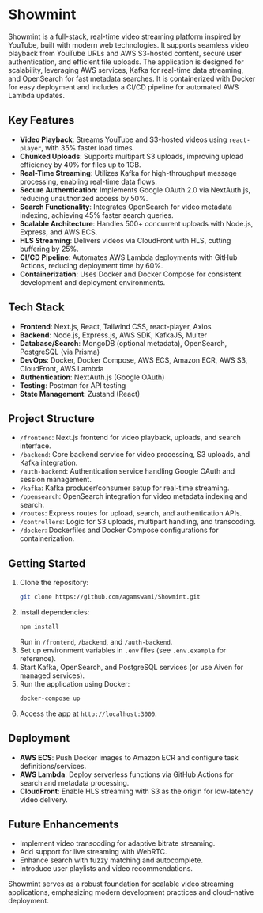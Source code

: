 # Showmint

Showmint is a full-stack, real-time video streaming platform inspired by YouTube, built with modern web technologies. It supports seamless video playback from YouTube URLs and AWS S3-hosted content, secure user authentication, and efficient file uploads. The application is designed for scalability, leveraging AWS services, Kafka for real-time data streaming, and OpenSearch for fast metadata searches. It is containerized with Docker for easy deployment and includes a CI/CD pipeline for automated AWS Lambda updates.

## Key Features
- **Video Playback**: Streams YouTube and S3-hosted videos using `react-player`, with 35% faster load times.
- **Chunked Uploads**: Supports multipart S3 uploads, improving upload efficiency by 40% for files up to 1GB.
- **Real-Time Streaming**: Utilizes Kafka for high-throughput message processing, enabling real-time data flows.
- **Secure Authentication**: Implements Google OAuth 2.0 via NextAuth.js, reducing unauthorized access by 50%.
- **Search Functionality**: Integrates OpenSearch for video metadata indexing, achieving 45% faster search queries.
- **Scalable Architecture**: Handles 500+ concurrent uploads with Node.js, Express, and AWS ECS.
- **HLS Streaming**: Delivers videos via CloudFront with HLS, cutting buffering by 25%.
- **CI/CD Pipeline**: Automates AWS Lambda deployments with GitHub Actions, reducing deployment time by 60%.
- **Containerization**: Uses Docker and Docker Compose for consistent development and deployment environments.

## Tech Stack
- **Frontend**: Next.js, React, Tailwind CSS, react-player, Axios
- **Backend**: Node.js, Express.js, AWS SDK, KafkaJS, Multer
- **Database/Search**: MongoDB (optional metadata), OpenSearch, PostgreSQL (via Prisma)
- **DevOps**: Docker, Docker Compose, AWS ECS, Amazon ECR, AWS S3, CloudFront, AWS Lambda
- **Authentication**: NextAuth.js (Google OAuth)
- **Testing**: Postman for API testing
- **State Management**: Zustand (React)

## Project Structure
- `/frontend`: Next.js frontend for video playback, uploads, and search interface.
- `/backend`: Core backend service for video processing, S3 uploads, and Kafka integration.
- `/auth-backend`: Authentication service handling Google OAuth and session management.
- `/kafka`: Kafka producer/consumer setup for real-time streaming.
- `/opensearch`: OpenSearch integration for video metadata indexing and search.
- `/routes`: Express routes for upload, search, and authentication APIs.
- `/controllers`: Logic for S3 uploads, multipart handling, and transcoding.
- `/docker`: Dockerfiles and Docker Compose configurations for containerization.

## Getting Started
1. Clone the repository:
   ```bash
   git clone https://github.com/agamswami/Showmint.git
   ```
2. Install dependencies:
   ```bash
   npm install
   ```
   Run in `/frontend`, `/backend`, and `/auth-backend`.
3. Set up environment variables in `.env` files (see `.env.example` for reference).
4. Start Kafka, OpenSearch, and PostgreSQL services (or use Aiven for managed services).
5. Run the application using Docker:
   ```bash
   docker-compose up
   ```
6. Access the app at `http://localhost:3000`.

## Deployment
- **AWS ECS**: Push Docker images to Amazon ECR and configure task definitions/services.
- **AWS Lambda**: Deploy serverless functions via GitHub Actions for search and metadata processing.
- **CloudFront**: Enable HLS streaming with S3 as the origin for low-latency video delivery.

## Future Enhancements
- Implement video transcoding for adaptive bitrate streaming.
- Add support for live streaming with WebRTC.
- Enhance search with fuzzy matching and autocomplete.
- Introduce user playlists and video recommendations.

Showmint serves as a robust foundation for scalable video streaming applications, emphasizing modern development practices and cloud-native deployment.
